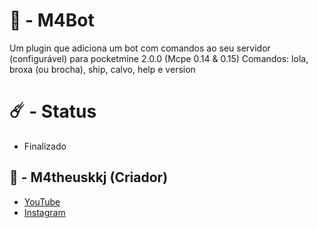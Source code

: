 # 🤖 - M4Bot
Um plugin que adiciona um bot com comandos ao seu servidor (configurável) para pocketmine 2.0.0 (Mcpe 0.14 & 0.15)
Comandos: lola, broxa (ou brocha), ship, calvo, help e version
# ☄️ - Status
- Finalizado

## 🌌 - M4theuskkj (Criador)
- [YouTube](https://youtube.com/@m4theus.wtfkkj)
- [Instagram](https://www.instagram.com/m4theus.wtfkkj)
